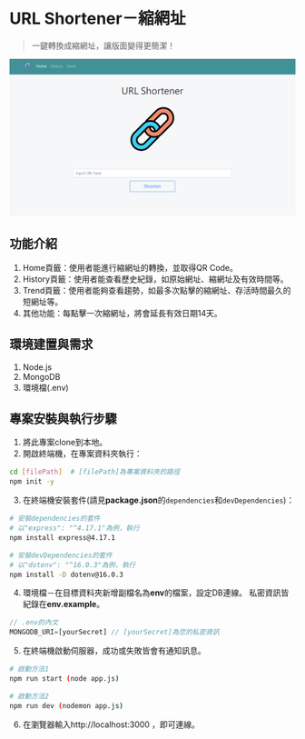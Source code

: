 # URL Shortener－縮網址
> 一鍵轉換成縮網址，讓版面變得更簡潔！

![image](public/images/url_shortener.png)

## 功能介紹
1. Home頁籤：使用者能進行縮網址的轉換，並取得QR Code。
2. History頁籤：使用者能查看歷史紀錄，如原始網址、縮網址及有效時間等。
3. Trend頁籤：使用者能夠查看趨勢，如最多次點擊的縮網址、存活時間最久的短網址等。
4. 其他功能：每點擊一次縮網址，將會延長有效日期14天。

## 環境建置與需求
1. Node.js
2. MongoDB
3. 環境檔(.env)

## 專案安裝與執行步驟
1. 將此專案clone到本地。
2. 開啟終端機，在專案資料夾執行：
```bash
cd [filePath]  # [filePath]為專案資料夾的路徑
npm init -y
```
3. 在終端機安裝套件(請見**package.json**的`dependencies`和`devDependencies`)：
```bash
# 安裝dependencies的套件
# 以"express": "^4.17.1"為例，執行
npm install express@4.17.1
```
```bash
# 安裝devDependencies的套件
# 以"dotenv": "^16.0.3"為例，執行
npm install -D dotenv@16.0.3
```
4. 環境檔－在目標資料夾新增副檔名為**env**的檔案，設定DB連線。
私密資訊皆紀錄在**env.example**。
```javascript
// .env的內文
MONGODB_URI=[yourSecret] // [yourSecret]為您的私密資訊
```
5. 在終端機啟動伺服器，成功或失敗皆會有通知訊息。
```bash
# 啟動方法1
npm run start (node app.js)
```
```bash
# 啟動方法2
npm run dev (nodemon app.js)
```
6. 在瀏覽器輸入http://localhost:3000 ，即可連線。
